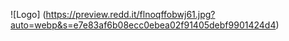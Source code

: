 ![Logo] (https://preview.redd.it/flnoqffobwj61.jpg?auto=webp&s=e7e83af6b08ecc0ebea02f91405debf9901424d4)